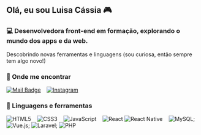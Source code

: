 ## Olá, eu sou Luisa Cássia 🎮
### 💻 Desenvolvedora front-end em formação, explorando o mundo dos apps e da web.
Descobrindo novas ferramentas e linguagens (sou curiosa, então sempre tem algo novo!)

### 🔎 Onde me encontrar

[![Mail Badge](https://img.shields.io/badge/_luisa.interaminense@gmail.com_-b1295b?style=flat-square&labelColor=b1295b&logo=gmail&logoColor=fff)](mailto:jv0488598@gmail.com)&nbsp;&nbsp;&nbsp;
[![Instagram](https://img.shields.io/badge/intluisa_-b1295b?style=flat-square&labelColor=b1295b&logo=Instagram&logoColor=fff)](https://www.instagram.com/intluisa/)
<!-- [![Discord Badge](https://img.shields.io/badge/_jootave_-b1295b?style=flat-square&labelColor=b1295b&logo=discord&logoColor=fff)](https://discordapp.com/users/399906363486240770/) -->


### 🚀 Linguagens e ferramentas
![HTML5](https://img.shields.io/badge/html5-%23E34F26.svg?style=for-the-badge&logo=html5&logoColor=white)&nbsp;&nbsp;&nbsp;
![CSS3](https://img.shields.io/badge/css3-%231572B6.svg?style=for-the-badge&logo=css3&logoColor=white)&nbsp;&nbsp;&nbsp;
![JavaScript](https://img.shields.io/badge/javascript-%23323330.svg?style=for-the-badge&logo=javascript&logoColor=%23F7DF1E)&nbsp;&nbsp;&nbsp;
![React](https://img.shields.io/badge/react-%2320232a.svg?style=for-the-badge&logo=react&logoColor=%2361DAFB)
![React Native](https://img.shields.io/badge/react_native-%2320232a.svg?style=for-the-badge&logo=react&logoColor=%2361DAFB)&nbsp;&nbsp;&nbsp;
![MySQL](https://img.shields.io/badge/mysql-4479A1.svg?style=for-the-badge&logo=mysql&logoColor=white);
![Vue.js](https://img.shields.io/badge/vuejs-%2335495e.svg?style=for-the-badge&logo=vuedotjs&logoColor=%234FC08D);
![Laravel](https://img.shields.io/badge/laravel-%23FF2D20.svg?style=for-the-badge&logo=laravel&logoColor=white);
![PHP](https://img.shields.io/badge/php-%23777BB4.svg?style=for-the-badge&logo=php&logoColor=white)
